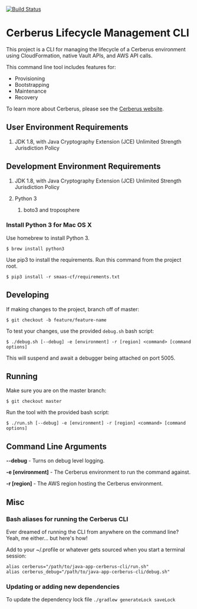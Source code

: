 [![Build Status](https://travis-ci.org/Nike-Inc/cerberus-lifecycle-cli.svg?branch=master)](https://travis-ci.org/Nike-Inc/cerberus-lifecycle-cli)

# Cerberus Lifecycle Management CLI

This project is a CLI for managing the lifecycle of a Cerberus environment using CloudFormation, native Vault APIs, and AWS API calls.

This command line tool includes features for:

- Provisioning
- Bootstrapping
- Maintenance
- Recovery

To learn more about Cerberus, please see the [Cerberus website](http://engineering.nike.com/cerberus/).

## User Environment Requirements

1. JDK 1.8, with Java Cryptography Extension (JCE) Unlimited Strength Jurisdiction Policy 

## Development Environment Requirements

1. JDK 1.8, with Java Cryptography Extension (JCE) Unlimited Strength Jurisdiction Policy

2. Python 3
    1. boto3 and troposphere

### Install Python 3 for Mac OS X

Use homebrew to install Python 3.

`$ brew install python3`

Use pip3 to install the requirements.  Run this command from the project root.

`$ pip3 install -r smaas-cf/requirements.txt`

## Developing

If making changes to the project, branch off of master:

`$ git checkout -b feature/feature-name`

To test your changes, use the provided `debug.sh` bash script:

`$ ./debug.sh [--debug] -e [environment] -r [region] <command> [command options]`

This will suspend and await a debugger being attached on port 5005.

## Running

Make sure you are on the master branch:

`$ git checkout master`

Run the tool with the provided bash script:

`$ ./run.sh [--debug] -e [environment] -r [region] <command> [command options]`

## Command Line Arguments

**--debug** - Turns on debug level logging.

**-e \[environment\]** - The Cerberus environment to run the command against.

**-r \[region\]** - The AWS region hosting the Cerberus environment.

## Misc

### Bash aliases for running the Cerberus CLI

Ever dreamed of running the CLI from anywhere on the command line?  Yeah, me either... but here\'s how!

Add to your ~/.profile or whatever gets sourced when you start a terminal session:

```
alias cerberus="/path/to/java-app-cerberus-cli/run.sh"
alias cerberus_debug="/path/to/java-app-cerberus-cli/debug.sh"
```

### Updating or adding new dependencies

To update the dependency lock file `./gradlew generateLock saveLock`
